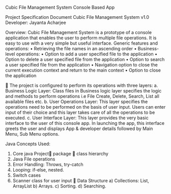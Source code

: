 Cubic File Management System Console Based App


Project Specification Document
Cubic File Management System v1.0
Developer: Jayanta Acharjee

Overview:
Cubic File Management System is a prototype of a console application that enables the user to perform multiple file operations. It is easy to use with a very simple but useful interface.
Generic features and operations:
•	Retrieving the file names in an ascending order
•	Business-level operations:
•	Option to add a user specified file to the application
•	Option to delete a user specified file from the application
•	Option to search a user specified file from the application
•	Navigation option to close the current execution context and return to the main context
•	Option to close the application

	The project is configured to perform its operations with three layers:
a.	Business Logic Layer:
Class files in Business logic layer specifies the logic and methods to perform operations i.e File Create, Delete, Search, List all available files etc.
b.	User Operations Layer:
This layer specifies the operations need to be performed on the basis of user input. Users can enter input of their choice and this layer takes care of all the operations to be executed.
c.	User Interface Layer:
This layer provides the very basic interface to the user of this console app. In launching the app, this interface greets the user and displays App & developer details followed by Main Menu, Sub Menu options.

Java Concepts Used:
1.	Core java Project package  class hierarchy
2.	Java File operations
3.	Error Handling: Throws, try-catch
4.	Looping: if-else, nested.
5.	Switch cases
6.	Scanner class for user input
	Data Structure 
a)	Collections: List, ArrayList
b)	Arrays.
c)	Sorting.
d)	Searching.





